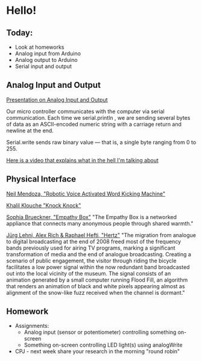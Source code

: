# Hello!

## Today:
- Look at homeworks
- Analog input from Arduino
- Analog output to Arduino
- Serial input and output

## Analog Input and Output

[Presentation on Analog Input and Output](https://docs.google.com/presentation/d/1BhNyA6jWcWhAaleHbIvDaak23S0KEZxa4m57XQX4VVc/embed?start=false&loop=false&delayms=5000&slide=id.p)

Our micro controller communicates with the computer via serial communication. Each time we serial.println , we are sending several bytes of data as an ASCII-encoded numeric string with a carriage return and newline at the end.

Serial.write sends raw binary value — that is, a single byte ranging from 0 to 255.

[Here is a video that explains what in the hell I'm talking about](https://vimeo.com/97519477)

## Physical Interface

[ Neil Mendoza, "Robotic Voice Activated Word Kicking Machine"](https://vimeo.com/177486245)

[Khalil Klouche "Knock Knock"](https://vimeo.com/60773296)

[Sophia Brueckner, "Empathy Box"](http://fluid.media.mit.edu/node/332)
"The Empathy Box is a networked appliance that connects many anonymous people through shared warmth."

[Jürg Lehni, Alex Rich & Raphael Hefti, "Hertz"](http://amandaagricola.com/ED16/wp-admin/post.php?post=98&action=edit)
"The migration from analogue to digital broadcasting at the end of 2008 freed most of the frequency bands previously used for airing TV programs, marking a significant transformation of media and the end of analogue broadcasting. Creating a scenario of public engagement, the visitor through riding the bicycle facilitates a low power signal within the now redundant band broadcasted out into the local vicinity of the museum. The signal consists of an animation generated by a small computer running Flood Fill, an algorithm that renders an animation of black and white pixels appearing almost as alignment of the snow-like fuzz received when the channel is dormant."

## Homework

- Assignments:
  - Analog input (sensor or potentiometer) controlling something on-screen
  - Something on-screen controlling LED light(s) using analogWrite
- CPJ - next week share your research in the morning "round robin"
